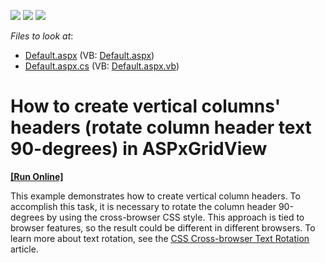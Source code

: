 <!-- default badges list -->
![](https://img.shields.io/endpoint?url=https://codecentral.devexpress.com/api/v1/VersionRange/128538886/13.1.7%2B)
[![](https://img.shields.io/badge/Open_in_DevExpress_Support_Center-FF7200?style=flat-square&logo=DevExpress&logoColor=white)](https://supportcenter.devexpress.com/ticket/details/E4563)
[![](https://img.shields.io/badge/📖_How_to_use_DevExpress_Examples-e9f6fc?style=flat-square)](https://docs.devexpress.com/GeneralInformation/403183)
<!-- default badges end -->
<!-- default file list -->
*Files to look at*:

* [Default.aspx](./CS/WebSite/Default.aspx) (VB: [Default.aspx](./VB/WebSite/Default.aspx))
* [Default.aspx.cs](./CS/WebSite/Default.aspx.cs) (VB: [Default.aspx.vb](./VB/WebSite/Default.aspx.vb))
<!-- default file list end -->
# How to create vertical columns' headers (rotate column header text 90-degrees) in ASPxGridView 
<!-- run online -->
**[[Run Online]](https://codecentral.devexpress.com/90/)**
<!-- run online end -->


<p>This example demonstrates how to create vertical column headers. To accomplish this task, it is necessary to rotate the column header 90-degrees by using the cross-browser CSS style. This approach is tied to browser features, so the result could be different in different browsers. To learn more about text rotation, see the <a href="http://www.htmlgoodies.com/html5/css/css-cross-browser-text-rotation.html#fbid=j82sAK41pbE"><u>CSS Cross-browser Text Rotation</u></a> article.</p><br />


<br/>


